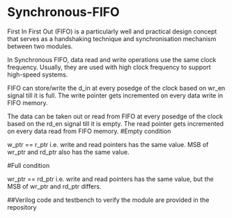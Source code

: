 # Synchronous-FIFO
First In First Out (FIFO) is a particularly well and practical design concept that serves as a handshaking technique and synchronisation mechanism between two modules.

In Synchronous FIFO, data read and write operations use the same clock frequency. Usually, they are used with high clock frequency to support high-speed systems.

FIFO can store/write the d_in at every posedge of the clock based on wr_en signal till it is full. The write pointer gets incremented on every data write in FIFO memory.

The data can be taken out or read from FIFO at every posedge of the clock based on the rd_en signal till it is empty. The read pointer gets incremented on every data read from FIFO memory.
#Empty condition

w_ptr == r_ptr i.e. write and read pointers has the same value. MSB of wr_ptr and rd_ptr also has the same value.

#Full condition

wr_ptr == rd_ptr i.e. write and read pointers has the same value, but the MSB of wr_ptr and rd_ptr differs.

##Verilog code and testbench to verify the module are provided in the repository
